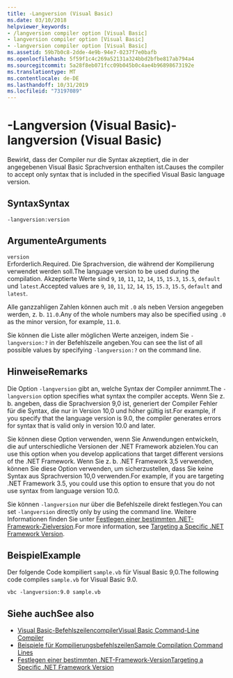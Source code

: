 ```yaml
---
title: -Langversion (Visual Basic)
ms.date: 03/10/2018
helpviewer_keywords:
- /langversion compiler option [Visual Basic]
- langversion compiler option [Visual Basic]
- -langversion compiler option [Visual Basic]
ms.assetid: 59b7b0c8-2dde-4e9b-94e7-0237f7e0bafb
ms.openlocfilehash: 5f59f1c4c269a52131a324bbd2bfbe817ab794a4
ms.sourcegitcommit: 5a28f8eb071fcc09b045b0c4ae4b96898673192e
ms.translationtype: MT
ms.contentlocale: de-DE
ms.lasthandoff: 10/31/2019
ms.locfileid: "73197089"
---
```

# <a name="-langversion-visual-basic"></a><span data-ttu-id="d353c-102">-Langversion (Visual Basic)</span><span class="sxs-lookup"><span data-stu-id="d353c-102">-langversion (Visual Basic)</span></span>
<span data-ttu-id="d353c-103">Bewirkt, dass der Compiler nur die Syntax akzeptiert, die in der angegebenen Visual Basic Sprachversion enthalten ist.</span><span class="sxs-lookup"><span data-stu-id="d353c-103">Causes the compiler to accept only syntax that is included in the specified Visual Basic language version.</span></span>  
  
## <a name="syntax"></a><span data-ttu-id="d353c-104">Syntax</span><span class="sxs-lookup"><span data-stu-id="d353c-104">Syntax</span></span>  
  
```console  
-langversion:version  
```  
  
## <a name="arguments"></a><span data-ttu-id="d353c-105">Argumente</span><span class="sxs-lookup"><span data-stu-id="d353c-105">Arguments</span></span>  
 `version`  
 <span data-ttu-id="d353c-106">Erforderlich.</span><span class="sxs-lookup"><span data-stu-id="d353c-106">Required.</span></span> <span data-ttu-id="d353c-107">Die Sprachversion, die während der Kompilierung verwendet werden soll.</span><span class="sxs-lookup"><span data-stu-id="d353c-107">The language version to be used during the compilation.</span></span> <span data-ttu-id="d353c-108">Akzeptierte Werte sind `9`, `10`, `11`, `12`, `14`, `15`, `15.3`, `15.5`, `default` und `latest`.</span><span class="sxs-lookup"><span data-stu-id="d353c-108">Accepted values are `9`, `10`, `11`, `12`, `14`, `15`, `15.3`, `15.5`, `default` and `latest`.</span></span>

 <span data-ttu-id="d353c-109">Alle ganzzahligen Zahlen können auch mit `.0` als neben Version angegeben werden, z. b. `11.0`.</span><span class="sxs-lookup"><span data-stu-id="d353c-109">Any of the whole numbers may also be specified using `.0` as the minor version, for example, `11.0`.</span></span>

 <span data-ttu-id="d353c-110">Sie können die Liste aller möglichen Werte anzeigen, indem Sie `-langversion:?` in der Befehlszeile angeben.</span><span class="sxs-lookup"><span data-stu-id="d353c-110">You can see the list of all possible values by specifying `-langversion:?` on the command line.</span></span>  
  
## <a name="remarks"></a><span data-ttu-id="d353c-111">Hinweise</span><span class="sxs-lookup"><span data-stu-id="d353c-111">Remarks</span></span>  
 <span data-ttu-id="d353c-112">Die Option `-langversion` gibt an, welche Syntax der Compiler annimmt.</span><span class="sxs-lookup"><span data-stu-id="d353c-112">The `-langversion` option specifies what syntax the compiler accepts.</span></span> <span data-ttu-id="d353c-113">Wenn Sie z. b. angeben, dass die Sprachversion 9,0 ist, generiert der Compiler Fehler für die Syntax, die nur in Version 10,0 und höher gültig ist.</span><span class="sxs-lookup"><span data-stu-id="d353c-113">For example, if you specify that the language version is 9.0, the compiler generates errors for syntax that is valid only in version 10.0 and later.</span></span>  
  
 <span data-ttu-id="d353c-114">Sie können diese Option verwenden, wenn Sie Anwendungen entwickeln, die auf unterschiedliche Versionen der .NET Framework abzielen.</span><span class="sxs-lookup"><span data-stu-id="d353c-114">You can use this option when you develop applications that target different versions of the .NET Framework.</span></span> <span data-ttu-id="d353c-115">Wenn Sie z. b. .NET Framework 3,5 verwenden, können Sie diese Option verwenden, um sicherzustellen, dass Sie keine Syntax aus Sprachversion 10,0 verwenden.</span><span class="sxs-lookup"><span data-stu-id="d353c-115">For example, if you are targeting .NET Framework 3.5, you could use this option to ensure that you do not use syntax from language version 10.0.</span></span>  
  
 <span data-ttu-id="d353c-116">Sie können `-langversion` nur über die Befehlszeile direkt festlegen.</span><span class="sxs-lookup"><span data-stu-id="d353c-116">You can set `-langversion` directly only by using the command line.</span></span> <span data-ttu-id="d353c-117">Weitere Informationen finden Sie unter [Festlegen einer bestimmten .NET-Framework-Zielversion](/visualstudio/ide/visual-studio-multi-targeting-overview).</span><span class="sxs-lookup"><span data-stu-id="d353c-117">For more information, see [Targeting a Specific .NET Framework Version](/visualstudio/ide/visual-studio-multi-targeting-overview).</span></span>  
  
## <a name="example"></a><span data-ttu-id="d353c-118">Beispiel</span><span class="sxs-lookup"><span data-stu-id="d353c-118">Example</span></span>  
 <span data-ttu-id="d353c-119">Der folgende Code kompiliert `sample.vb` für Visual Basic 9,0.</span><span class="sxs-lookup"><span data-stu-id="d353c-119">The following code compiles `sample.vb` for Visual Basic 9.0.</span></span>  
  
```console  
vbc -langversion:9.0 sample.vb  
```  
  
## <a name="see-also"></a><span data-ttu-id="d353c-120">Siehe auch</span><span class="sxs-lookup"><span data-stu-id="d353c-120">See also</span></span>

- [<span data-ttu-id="d353c-121">Visual Basic-Befehlszeilencompiler</span><span class="sxs-lookup"><span data-stu-id="d353c-121">Visual Basic Command-Line Compiler</span></span>](../../../visual-basic/reference/command-line-compiler/index.md)
- [<span data-ttu-id="d353c-122">Beispiele für Kompilierungsbefehlszeilen</span><span class="sxs-lookup"><span data-stu-id="d353c-122">Sample Compilation Command Lines</span></span>](../../../visual-basic/reference/command-line-compiler/sample-compilation-command-lines.md)
- [<span data-ttu-id="d353c-123">Festlegen einer bestimmten .NET-Framework-Version</span><span class="sxs-lookup"><span data-stu-id="d353c-123">Targeting a Specific .NET Framework Version</span></span>](/visualstudio/ide/visual-studio-multi-targeting-overview)
